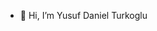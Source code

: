 - 👋 Hi, I’m Yusuf Daniel Turkoglu

<!---
danielyusu/danielyusu is a ✨ special ✨ repository because its `README.md` (this file) appears on your GitHub profile.
You can click the Preview link to take a look at your changes.
--->
